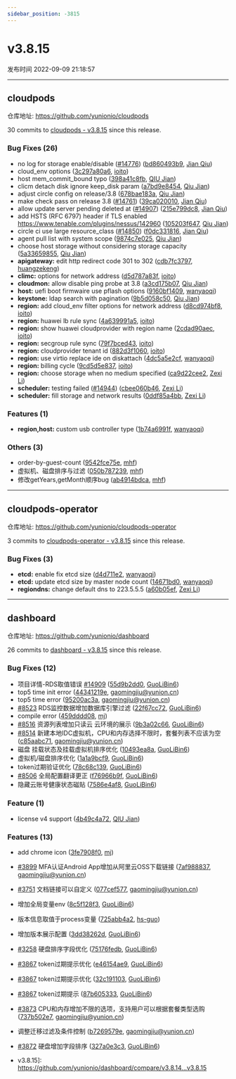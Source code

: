 ```yaml
---
sidebar_position: -3815
---
```


# v3.8.15

发布时间 2022-09-09 21:18:57

-----

## cloudpods

仓库地址: https://github.com/yunionio/cloudpods

30 commits to [cloudpods - v3.8.15](https://github.com/yunionio/cloudpods/compare/v3.8.14...v3.8.15) since this release.

### Bug Fixes (26)
- no log for storage enable/disable ([#14776](https://github.com/yunionio/cloudpods/issues/14776)) ([bd860493b9](https://github.com/yunionio/cloudpods/commit/bd860493b9a3e194e161765d29a684a6eee605fc), [Jian Qiu](mailto:swordqiu@gmail.com))
- cloud_env options ([3c297a80a6](https://github.com/yunionio/cloudpods/commit/3c297a80a6c7dba4cc5ac12f555acffe51ed14ab), [ioito](mailto:qu_xuan@icloud.com))
- host mem_commit_bound typo ([398a41c8fb](https://github.com/yunionio/cloudpods/commit/398a41c8fb01a6fab53279300ca3c8b9ee3edfff), [QIU Jian](mailto:qiujian@yunionyun.com))
- clicm detach disk ignore keep_disk param ([a7bd9e8454](https://github.com/yunionio/cloudpods/commit/a7bd9e8454cf23e50f49292ac92fce4537f733dd), [Qiu Jian](mailto:qiujian@yunionyun.com))
- adjust circle config  on release/3.8 ([678bae183a](https://github.com/yunionio/cloudpods/commit/678bae183adfd7a846a2e3fe4ae88d1d47e3d4ac), [Qiu Jian](mailto:qiujian@yunionyun.com))
- make check pass on release 3.8 ([#14761](https://github.com/yunionio/cloudpods/issues/14761)) ([39ca020010](https://github.com/yunionio/cloudpods/commit/39ca020010d8849de574a977639d17f0825af2ef), [Jian Qiu](mailto:swordqiu@gmail.com))
- allow update server pending deleted at ([#14907](https://github.com/yunionio/cloudpods/issues/14907)) ([215e799dc8](https://github.com/yunionio/cloudpods/commit/215e799dc8dfe02b08210fba0342ae128e469e30), [Jian Qiu](mailto:swordqiu@gmail.com))
- add HSTS (RFC 6797) header if TLS enabled https://www.tenable.com/plugins/nessus/142960 ([105203f647](https://github.com/yunionio/cloudpods/commit/105203f647e28c55205e95ee0b03ee66bb13f615), [Qiu Jian](mailto:qiujian@yunionyun.com))
- circle ci use large resource_class ([#14850](https://github.com/yunionio/cloudpods/issues/14850)) ([f0dc331816](https://github.com/yunionio/cloudpods/commit/f0dc33181630ba2380e5322d81fe7d8f657f72c1), [Jian Qiu](mailto:swordqiu@gmail.com))
- agent pull list with system scope ([9874c7e025](https://github.com/yunionio/cloudpods/commit/9874c7e0252c6a76f5a9917d6bd39e87867fa684), [Qiu Jian](mailto:qiujian@yunionyun.com))
- choose host storage without considering storage capacity ([5a33659855](https://github.com/yunionio/cloudpods/commit/5a336598555a71df11572f09f225ace0b922ebcb), [Qiu Jian](mailto:qiujian@yunionyun.com))
- **apigateway:** edit http redirect code 301 to 302 ([cdb7fc3797](https://github.com/yunionio/cloudpods/commit/cdb7fc379794deff46fdb8397924a297961f2a22), [huangzekeng](mailto:huangzekeng@grgbanking.com))
- **climc:** options for network address ([d5d787a83f](https://github.com/yunionio/cloudpods/commit/d5d787a83fd514477c7bd35e04da28eef405f3cf), [ioito](mailto:qu_xuan@icloud.com))
- **cloudmon:** allow disable ping probe at 3.8 ([a3cd175b07](https://github.com/yunionio/cloudpods/commit/a3cd175b07cba834e4657806283c8a1128d0d9a0), [Qiu Jian](mailto:qiujian@yunionyun.com))
- **host:** uefi boot firmwaire use pflash options ([9160bf1409](https://github.com/yunionio/cloudpods/commit/9160bf140949f3abb2ef4ef4e730ec8a7a8b0cb1), [wanyaoqi](mailto:d3lx.yq@gmail.com))
- **keystone:** ldap search with pagination ([9b5d058c50](https://github.com/yunionio/cloudpods/commit/9b5d058c50850e4e1ba3982e7a1e73c3209f5b1f), [Qiu Jian](mailto:qiujian@yunionyun.com))
- **region:** add cloud_env filter options for network address ([d8cd974bf8](https://github.com/yunionio/cloudpods/commit/d8cd974bf8229cb75a9e6b5b7eebc8dfb9222dff), [ioito](mailto:qu_xuan@icloud.com))
- **region:** huawei lb rule sync ([4a639991a5](https://github.com/yunionio/cloudpods/commit/4a639991a5529d195c8372ccb170f775bb58d055), [ioito](mailto:qu_xuan@icloud.com))
- **region:** show huawei cloudprovider with region name ([2cdad90aec](https://github.com/yunionio/cloudpods/commit/2cdad90aec89bf7653a7efde8f470511875df1e4), [ioito](mailto:qu_xuan@icloud.com))
- **region:** secgroup rule sync ([79f7bced43](https://github.com/yunionio/cloudpods/commit/79f7bced43392804f7ac2a7605a8e01399e0a0be), [ioito](mailto:qu_xuan@icloud.com))
- **region:** cloudprovider tenant id ([882d3f1060](https://github.com/yunionio/cloudpods/commit/882d3f10604fab3f5c2174e7a1b99606134974de), [ioito](mailto:qu_xuan@icloud.com))
- **region:** use virtio replace ide on diskattach ([4dc5a5e2cf](https://github.com/yunionio/cloudpods/commit/4dc5a5e2cf7d12bb0ff552c0da0b0790808d7991), [wanyaoqi](mailto:d3lx.yq@gmail.com))
- **region:** billing cycle ([9cd5d5e837](https://github.com/yunionio/cloudpods/commit/9cd5d5e83717ae3b3e1e828fcb71eb0044a9464a), [ioito](mailto:qu_xuan@icloud.com))
- **region:** choose storage when no medium specified ([ca9d22cee2](https://github.com/yunionio/cloudpods/commit/ca9d22cee23efe406f841dd152c04f5901958133), [Zexi Li](mailto:zexi.li@icloud.com))
- **scheduler:** testing failed ([#14944](https://github.com/yunionio/cloudpods/issues/14944)) ([cbee060b46](https://github.com/yunionio/cloudpods/commit/cbee060b4623bdeae99f349e5fe241c1ebd4c044), [Zexi Li](mailto:zexi.li@icloud.com))
- **scheduler:** fill storage and network results ([0ddf85a4bb](https://github.com/yunionio/cloudpods/commit/0ddf85a4bb850bf76ab749bf9a52451069654b34), [Zexi Li](mailto:zexi.li@icloud.com))

### Features (1)
- **region,host:** custom usb controller type ([1b74a6991f](https://github.com/yunionio/cloudpods/commit/1b74a6991f1794fa35b6acde6cce03bb2165a72a), [wanyaoqi](mailto:d3lx.yq@gmail.com))

### Others (3)
- order-by-guest-count ([9542fce75e](https://github.com/yunionio/cloudpods/commit/9542fce75eccf9b95266da5dc8263241fbb25cd4), [mhf](mailto:mhf1018763435@163.com))
- 虚拟机、磁盘排序与过滤 ([050b787239](https://github.com/yunionio/cloudpods/commit/050b787239d193ddc81d8e570301ddcee56ea878), [mhf](mailto:mhf1018763435@163.com))
- 修改getYears,getMonth顺序bug ([ab4914bdca](https://github.com/yunionio/cloudpods/commit/ab4914bdca3793cc7ec3ef6bd0747c2bd230b4f3), [mhf](mailto:mhf1018763435@163.com))

-----

## cloudpods-operator

仓库地址: https://github.com/yunionio/cloudpods-operator

3 commits to [cloudpods-operator - v3.8.15](https://github.com/yunionio/cloudpods-operator/compare/v3.8.14...v3.8.15) since this release.

### Bug Fixes (3)
- **etcd:** enable fix etcd size ([d4d711e2](https://github.com/yunionio/cloudpods-operator/commit/d4d711e280ba8d0a317da3aed92cd9ce8c999fc6), [wanyaoqi](mailto:d3lx.yq@gmail.com))
- **etcd:** update etcd size by master node count ([14671bd0](https://github.com/yunionio/cloudpods-operator/commit/14671bd0f1bef577d914773dbd0e9d14d5717c3a), [wanyaoqi](mailto:d3lx.yq@gmail.com))
- **regiondns:** change default dns to 223.5.5.5 ([a60b05ef](https://github.com/yunionio/cloudpods-operator/commit/a60b05efa2e55065ea0d4f4ea00b21e422dfa0db), [Zexi Li](mailto:zexi.li@icloud.com))

-----

## dashboard

仓库地址: https://github.com/yunionio/dashboard

26 commits to [dashboard - v3.8.15](https://github.com/yunionio/dashboard/compare/v3.8.14...v3.8.15) since this release.

### Bug Fixes (12)
- 项目详情-RDS取值错误 [#14909](https://github.com/yunionio/dashboard/issues/14909) ([55d9b2dd0](https://github.com/yunionio/dashboard/commit/55d9b2dd0c922eec52c312617066c0c126caeba1), [GuoLiBin6](mailto:782518577@qq.com))
- top5 time init error ([44341219e](https://github.com/yunionio/dashboard/commit/44341219ed76eef111d2583c9584e3f320daf4fc), [gaomingjiu@yunion.cn](mailto:gaomingjiu@yunion.cn))
- top5 time error ([95200ac3a](https://github.com/yunionio/dashboard/commit/95200ac3abfa10c49e7294e50f60546c0429e63b), [gaomingjiu@yunion.cn](mailto:gaomingjiu@yunion.cn))
- [#8523](https://github.com/yunionio/dashboard/issues/8523) RDS监控数据增加数据库引擎过滤 ([22f67cc72](https://github.com/yunionio/dashboard/commit/22f67cc72b5be8a8619c6b9e9251b1982eb75a7b), [GuoLiBin6](mailto:782518577@qq.com))
- compile error ([459dddd08](https://github.com/yunionio/dashboard/commit/459dddd08268ead5f110fa522b335af6a772c031), [mj](mailto:gaomingjiu@yunion.cn))
- [#8516](https://github.com/yunionio/dashboard/issues/8516) 资源列表增加只读云 云环境的展示 ([9b3a02c66](https://github.com/yunionio/dashboard/commit/9b3a02c661170c7bdf7e631f76e6a974e8a303f1), [GuoLiBin6](mailto:782518577@qq.com))
- [#8514](https://github.com/yunionio/dashboard/issues/8514) 新建本地IDC虚拟机，CPU和内存选择不限时，套餐列表不应该为空 ([c85aabc71](https://github.com/yunionio/dashboard/commit/c85aabc712b0898c49f45c40a8638c716cecf7cc), [gaomingjiu@yunion.cn](mailto:gaomingjiu@yunion.cn))
- 磁盘 挂载状态及挂载虚拟机排序优化 ([10493ea8a](https://github.com/yunionio/dashboard/commit/10493ea8afe32c4bcc68c8efd1869caa1fe2815f), [GuoLiBin6](mailto:782518577@qq.com))
- 虚拟机/磁盘排序优化 ([1a1a9bcf9](https://github.com/yunionio/dashboard/commit/1a1a9bcf9f4460bb18e511264de24c66e234f5c4), [GuoLiBin6](mailto:782518577@qq.com))
- token过期验证优化 ([78c68c139](https://github.com/yunionio/dashboard/commit/78c68c1390c99eb8f48e178302224a0bb09e2ec9), [GuoLiBin6](mailto:782518577@qq.com))
- [#8506](https://github.com/yunionio/dashboard/issues/8506) 全局配置翻译更正 ([f76966b9f](https://github.com/yunionio/dashboard/commit/f76966b9fcea6066e8d0e07e81c7617667cc64d0), [GuoLiBin6](mailto:782518577@qq.com))
- 隐藏云账号健康状态磁贴 ([7586e4af8](https://github.com/yunionio/dashboard/commit/7586e4af8ea1a648aff30f66148dcaf0a768d195), [GuoLiBin6](mailto:782518577@qq.com))

### Feature (1)
- license v4 support ([4b49c4a72](https://github.com/yunionio/dashboard/commit/4b49c4a727e7c96d06cfde57a2448ac04da4337d), [QIU Jian](mailto:qiujian@yunionyun.com))

### Features (13)
- add chrome icon ([3fe7908f0](https://github.com/yunionio/dashboard/commit/3fe7908f0e4978f68a49105c785641afabafcdcb), [mj](mailto:gaomingjiu@yunion.cn))
- [#3899](https://github.com/yunionio/dashboard/issues/3899) MFA认证Android App增加从阿里云OSS下载链接 ([7af988837](https://github.com/yunionio/dashboard/commit/7af988837409610887fc83cfd2a4d7e0c9590ffd), [gaomingjiu@yunion.cn](mailto:gaomingjiu@yunion.cn))
- [#3751](https://github.com/yunionio/dashboard/issues/3751) 文档链接可以自定义 ([077cef577](https://github.com/yunionio/dashboard/commit/077cef57778e8bdb36d59e435b4b08ab73a0e543), [gaomingjiu@yunion.cn](mailto:gaomingjiu@yunion.cn))
- 增加全局变量env ([8c5f128f3](https://github.com/yunionio/dashboard/commit/8c5f128f3f76cc1b3f604ab9cddbe653297a85c2), [GuoLiBin6](mailto:782518577@qq.com))
- 版本信息取值于process变量 ([725abb4a2](https://github.com/yunionio/dashboard/commit/725abb4a219238637f98edc245d2263c7cf54100), [hs-guo](mailto:1345511215@qq.com))
- 增加版本展示配置 ([3dd38262d](https://github.com/yunionio/dashboard/commit/3dd38262d436398eb19d8868a532506f7d01ea97), [GuoLiBin6](mailto:782518577@qq.com))
- [#3258](https://github.com/yunionio/dashboard/issues/3258) 硬盘排序字段优化 ([75176fedb](https://github.com/yunionio/dashboard/commit/75176fedb3e9da33cae3deafce30a562272168ab), [GuoLiBin6](mailto:782518577@qq.com))
- [#3867](https://github.com/yunionio/dashboard/issues/3867) token过期提示优化 ([e46154ae9](https://github.com/yunionio/dashboard/commit/e46154ae977084fdf1c72014fd10ebce99fc5330), [GuoLiBin6](mailto:782518577@qq.com))
- [#3867](https://github.com/yunionio/dashboard/issues/3867) token过期提示优化 ([32c191103](https://github.com/yunionio/dashboard/commit/32c191103d9a9d7a2ffc99e95acd91d4800b7e25), [GuoLiBin6](mailto:782518577@qq.com))
- [#3867](https://github.com/yunionio/dashboard/issues/3867) token过期提示 ([87b605333](https://github.com/yunionio/dashboard/commit/87b605333a248fd5ab833bac110ae4fdc96a5125), [GuoLiBin6](mailto:782518577@qq.com))
- [#3873](https://github.com/yunionio/dashboard/issues/3873) CPU和内存增加不限的选项，支持用户可以根据套餐类型选购 ([737b502e7](https://github.com/yunionio/dashboard/commit/737b502e7cef9d473d8c48ca945f94378f072e0c), [gaomingjiu@yunion.cn](mailto:gaomingjiu@yunion.cn))
- 调整迁移过滤及条件控制 ([b7269579e](https://github.com/yunionio/dashboard/commit/b7269579ef26e333550472e37c55d2689e904466), [gaomingjiu@yunion.cn](mailto:gaomingjiu@yunion.cn))
- [#3872](https://github.com/yunionio/dashboard/issues/3872) 硬盘增加字段排序 ([327a0e3c3](https://github.com/yunionio/dashboard/commit/327a0e3c33f293fc66e52d532b384a0023fc142a), [GuoLiBin6](mailto:782518577@qq.com))

 - v3.8.15]: https://github.com/yunionio/dashboard/compare/v3.8.14...v3.8.15

